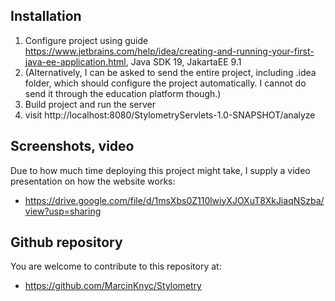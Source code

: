## Installation
1. Configure project using guide https://www.jetbrains.com/help/idea/creating-and-running-your-first-java-ee-application.html, Java SDK 19, JakartaEE 9.1
2. (Alternatively, I can be asked to send the entire project, including .idea folder, which should configure the project automatically. I cannot do send it through the education platform though.)
3. Build project and run the server
4. visit http://localhost:8080/StylometryServlets-1.0-SNAPSHOT/analyze

## Screenshots, video
Due to how much time deploying this project might take, I supply a video presentation on how the website works:
- https://drive.google.com/file/d/1msXbs0Z110lwiyXJOXuT8XkJiaqNSzba/view?usp=sharing

## Github repository
You are welcome to contribute to this repository at:
- https://github.com/MarcinKnyc/Stylometry
